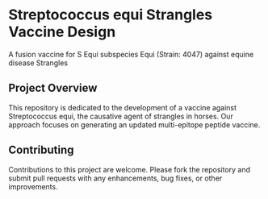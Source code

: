 # Streptococcus equi Strangles Vaccine Design

A fusion vaccine for S Equi subspecies Equi (Strain: 4047) against equine disease Strangles

## Project Overview
This repository is dedicated to the development of a vaccine against Streptococcus equi, the causative agent of strangles in horses. Our approach focuses on generating an updated multi-epitope peptide vaccine.


## Contributing
Contributions to this project are welcome. Please fork the repository and submit pull requests with any enhancements, bug fixes, or other improvements.
